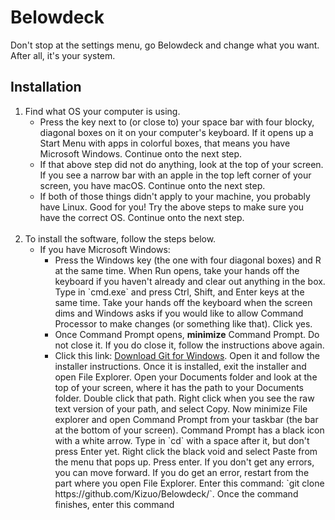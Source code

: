 
# Belowdeck

Don't stop at the settings menu, go Belowdeck and change what you want. After all, it's your system.

## Installation

<ol>
	<li>Find what OS your computer is using. <br>
	  <ul>
		  <li>Press the key next to (or close to) your space bar with four blocky, diagonal boxes on it on your computer's keyboard. If it opens up a Start Menu with apps in colorful boxes, that means you have Microsoft Windows. Continue onto the next step. <br>
		  <li> If that above step did not do anything, look at the top of your screen. If you see a narrow bar with an apple in the top left corner of your screen, you have macOS. Continue onto the next step. <br>
		  <li> If both of those things didn't apply to your machine, you probably have Linux. Good for you! Try the above steps to make sure you have the correct OS. Continue onto the next step. 
	</ul> <br>
	<li> To install the software, follow the steps below. <br>
		<ul>
			<li>If you have Microsoft Windows: 
			<ul>
			<li>Press the Windows key (the one with four diagonal boxes) and R at the same time. When Run opens,  take your hands off the keyboard if you haven't already and clear out anything in the box. Type in `cmd.exe` and press Ctrl, Shift, and Enter keys at the same time. Take your hands off the keyboard when the screen dims and Windows asks if you would like to allow Command Processor to make changes (or something like that). Click yes. <br>
			<li>Once Command Prompt opens, <strong>minimize</strong> Command Prompt. Do not close it. If you do close it, follow the instructions above again. <br>
			<li>Click this link: <a href="https://github.com/git-for-windows/git/releases/download/v2.37.1.windows.1/Git-2.37.1-32-bit.exe">Download Git for Windows</a>. Open it and follow the installer instructions. Once it is installed, exit the installer and open File Explorer. Open your Documents folder and look at the top of your screen, where it has the path to your Documents folder. Double click that path. Right click when you see the raw text version of your path, and select Copy. Now minimize File explorer and open Command Prompt from your taskbar (the bar at the bottom of your screen). Command Prompt has a black icon with a white arrow. Type in `cd` with a space after it, but don't press Enter yet. Right click the black void and select Paste from the menu that pops up. Press enter. If you don't get any errors, you can move forward. If you do get an error, restart from the part where you open File Explorer. Enter this command: `git clone https://github.com/Kizuo/Belowdeck/`. Once the command finishes, enter this command 
	</ul>
